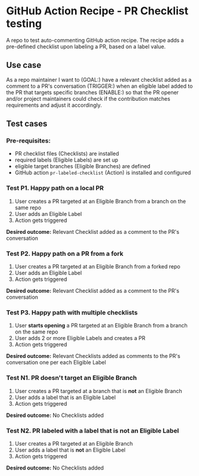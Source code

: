 # GitHub Action Recipe - PR Checklist testing

A repo to test auto-commenting GitHub action recipe.
The recipe adds a pre-defined checklist upon labeling a PR, based on a label value.

## Use case

As a repo maintainer I want to 
(GOAL:) have a relevant checklist added as a comment to a PR's conversation
(TRIGGER:) when an eligible label added to the PR that targets specific branches
(ENABLE:) so that the PR opener and/or project maintainers
could check if the contribution matches requirements
and adjust it accordingly.

## Test cases

### Pre-requisites:
- PR checklist files (Checklists) are installed
- required labels (Eligible Labels) are set up
- eligible target branches (Eligible Branches) are defined
- GitHub action `pr-labeled-checklist` (Action) is installed and configured

### Test P1. Happy path on a local PR

1. User creates a PR targeted at an Eligible Branch from a branch on the same repo
1. User adds an Eligible Label
1. Action gets triggered

**Desired outcome:** Relevant Checklist added as a comment to the PR's conversation

### Test P2. Happy path on a PR from a fork

1. User creates a PR targeted at an Eligible Branch from a forked repo
1. User adds an Eligible Label
1. Action gets triggered

**Desired outcome:** Relevant Checklist added as a comment to the PR's conversation

### Test P3. Happy path with multiple checklists

1. User **starts opening** a PR targeted at an Eligible Branch from a branch on the same repo
1. User adds 2 or more Eligible Labels and creates a PR
1. Action gets triggered

**Desired outcome:** Relevant Checklists added as comments to the PR's conversation
one per each Eligible Label

### Test N1. PR doesn't target an Eligible Branch

1. User creates a PR targeted at a branch that is **not** an Eligible Branch
1. User adds a label that is an Eligible Label
1. Action gets triggered

**Desired outcome:** No Checklists added

### Test N2. PR labeled with a label that is not an Eligible Label

1. User creates a PR targeted at an Eligible Branch
1. User adds a label that is **not** an Eligible Label
1. Action gets triggered

**Desired outcome:** No Checklists added
